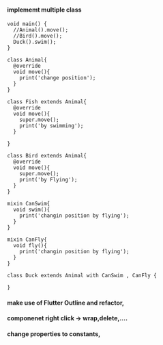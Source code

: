
#### implememt multiple class

```
void main() {
  //Animal().move();
  //Bird().move();
  Duck().swim();
}

class Animal{
  @override
  void move(){
    print('change position');
  }
}

class Fish extends Animal{
  @override
  void move(){
    super.move();
    print('by swimming');
  }

}

class Bird extends Animal{
  @override
  void move(){
    super.move();
    print('by Flying');
  }
}

mixin CanSwim{
  void swim(){
    print('changin position by flying');
  }
}

mixin CanFly{
  void fly(){
    print('changin position by flying');
  }
}

class Duck extends Animal with CanSwim , CanFly {

}
```

#### make use of Flutter Outline and refactor,
#### componenet right click -> wrap,delete,....

#### change properties to constants,
